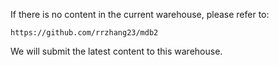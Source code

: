 If there is no content in the current warehouse, please refer to:
```
https://github.com/rrzhang23/mdb2
```
We will submit the latest content to this warehouse.